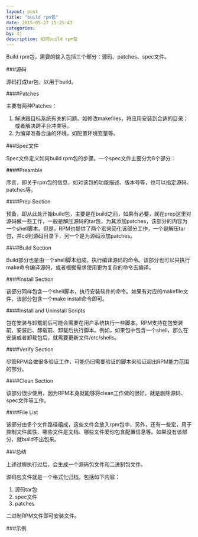 ```yaml
---
layout: post
title: "build rpm包"
date: 2015-05-27 15:25:43
categories: 
by: zj
description: 如何build rpm包
---
```


Build rpm包，需要的输入包括三个部分：源码、patches、spec文件。

###源码

源码打成tar包，以用于build。

####Patches

主要有两种Patches：

1. 解决跟目标系统有关的问题。如修改makefiles，将应用安装到合适的目录；或者解决跨平台冲突等。
2. 为编译准备合适的环境，如配置环境变量等。

###Spec文件

Spec文件定义如何build rpm包的步骤。一个spec文件主要分为8个部分：

####Preamble

序言，即关于rpm包的信息，如对该包的功能描述、版本号等，也可以指定源码、patches等。

####Prep Section

预备，即从此处开始build包，主要是在build之前，如果有必要，就在prep这里对源码做一些工作，一般是解压源码的tar包，为其添加patches，该部分的内容为一个shell脚本。但是，RPM也提供了两个宏来简化该部分工作，一个是解压tar包，并cd到源码目录下，另一个是为源码添加patches。

####Build Section

Build部分也是由一个shell脚本组成，执行编译源码的命令。该部分也可以只执行make命令编译源码，或者根据需求使用更为复杂的命令去编译。

####Install Section

该部分同样包含一个shell脚本，执行安装软件的命令。如果有对应的makefile文件，该部分包含一个make install命令即可。

####Install and Uninstall Scripts

包在安装与卸载前后可能会需要在用户系统执行一些脚本。RPM支持在包安装前、安装后、卸载前、卸载后执行脚本。例如，如果包中包含一个shell，那么在安装或者卸载包后，就需要更新文件/etc/shells。

####Verify Section

尽管RPM会做很多验证工作，可能仍旧需要验证的脚本来验证超出RPM能力范围的部分。

####Clean Section

该部分很少使用，因为RPM本身就能够将clean工作做的很好，就是删除源码、spec文件等工作。

####File List

该部分由多个文件路径组成，这些文件会放入rpm包中，另外，还有一些宏，用于控制文件属性、哪些文件是文档、哪些文件爱你包含配置信息等。如果没有该部分，就build不出包来。

###总结

上述过程执行过后，会生成一个源码包文件和二进制包文件。

源码包文件就是一个格式化归档，包括如下内容：

1. 源码tar包
2. spec文件
3. patches

二进制RPM文件即可安装文件。

###示例



